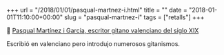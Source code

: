 +++
url = "/2018/01/01/pasqual-martnez-i.html"
title = ""
date = "2018-01-01T11:10:00+00:00"
slug = "pasqual-martnez-i"
tags = ["retalls"]
+++

&#128206; [Pasqual Martínez i Garcia, escritor gitano valenciano del siglo XIX](https://gitanizate.wordpress.com/2017/12/19/pasqual-martinez-i-garcia-escritor-gitano-valenciano-del-siglo-xix/)

Escribió en valenciano pero introdujo numerosos gitanismos.
